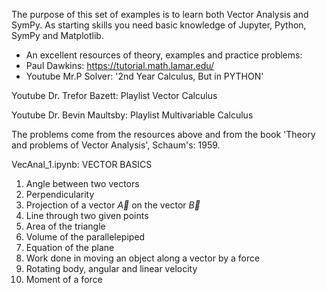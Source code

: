 The purpose of this set of examples is to learn both Vector Analysis and SymPy. As starting skills you need basic knowledge of Jupyter, Python, SymPy and Matplotlib.

*  An excellent resources of theory, examples and practice problems:
*  Paul Dawkins: https://tutorial.math.lamar.edu/
*  Youtube Mr.P Solver: '2nd Year Calculus, But in PYTHON'

Youtube Dr. Trefor Bazett: Playlist Vector Calculus

Youtube Dr. Bevin Maultsby: Playlist Multivariable Calculus

The problems come from the resources above and from the book 'Theory and problems of Vector Analysis', Schaum's: 1959.

VecAnal_1.ipynb: 
VECTOR  BASICS
 1. Angle between two vectors
 2. Perpendicularity
 3. Projection of a vector $\vec{A}$ on the vector $\vec{B}$
 4. Line through two given points
 5. Area of the  triangle
 6. Volume of the parallelepiped
 7. Equation of the plane
 8. Work done in moving an object along a vector by a force
 9. Rotating body, angular and linear velocity
10. Moment of a force
